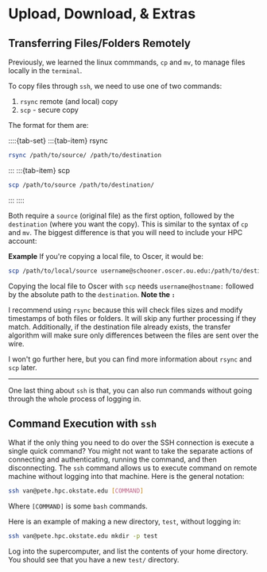 # Upload, Download, & Extras

## Transferring Files/Folders Remotely

Previously, we learned the linux commmands, `cp` and `mv`, to manage files locally in the `terminal`.

To copy files through `ssh`, we need to use one of two commands:

1. `rsync` remote (and local) copy
2. `scp` - secure copy

The format for them are:

::::{tab-set}
:::{tab-item} rsync 
```bash
rsync /path/to/source/ /path/to/destination
```
:::
:::{tab-item} scp
```bash
scp /path/to/source /path/to/destination/
```
:::
::::

Both require a `source` (original file) as the first option, followed by the `destination` (where you want the copy). This is similar to the syntax of `cp` and `mv`. The biggest difference is that you will need to include your HPC account:

**Example** If you're copying a local file, to Oscer, it would be:
```bash
scp /path/to/local/source username@schooner.oscer.ou.edu:/path/to/destination
```
Copying the local file to Oscer with `scp` needs `username@hostname:` followed by the absolute path to the `destination`. **Note the `:`**

I recommend using `rsync` because this will check files sizes and modify timestamps of both files or folders. It will skip any further processing if they match. Additionally, if the destination file already exists, the transfer algorithm will make sure only differences between the files are sent over the wire.

I won't go further here, but you can find more information about `rsync` and `scp` later.

***

One last thing about `ssh` is that, you can also run commands without going through the whole process of logging in.

## Command Execution with `ssh`

What if the only thing you need to do over the SSH connection is execute a single quick command? You might not want to take the separate actions of connecting and authenticating, running the command, and then disconnecting. The `ssh` command allows us to execute command on remote machine without logging into that machine. Here is the general notation:

```bash
ssh van@pete.hpc.okstate.edu [COMMAND]
```

Where `[COMMAND]` is some `bash` commands. 

Here is an example of making a new directory, `test`, without logging in:

```bash
ssh van@pete.hpc.okstate.edu mkdir -p test
```

Log into the supercomputer, and list the contents of your home directory. You should see that you have a new `test/` directory.

